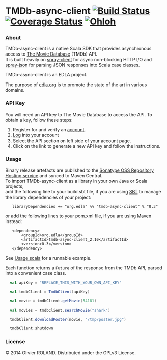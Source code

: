 # TMDb-async-client [![Build Status](https://travis-ci.org/newca12/TMDb-async-client.png?branch=master)](https://travis-ci.org/newca12/TMDb-async-client) [![Coverage Status](https://coveralls.io/repos/newca12/TMDb-async-client/badge.png)](https://coveralls.io/r/newca12/TMDb-async-client) [![Ohloh](http://www.ohloh.net/p/TMDb-async-client/widgets/project_thin_badge.gif)](https://www.ohloh.net/p/TMDb-async-client)

### About ###
TMDb-async-client is a native Scala SDK that provides asynchronous access to [The Movie Database][1] (TMDb) API.  
It is built heavily on [spray-client][2] for async non-blocking HTTP I/O and [spray-json][3] for parsing JSON responses into Scala case classes.

TMDb-async-client is an EDLA project.

The purpose of [edla.org](http://www.edla.org) is to promote the state of the art in various domains.

### API Key ###
You will need an API key to The Movie Database to access the API.  To obtain a key, follow these steps:

1. Register for and verify an [account](https://www.themoviedb.org/account/signup).
2. [Log](https://www.themoviedb.org/login) into your account
3. Select the API section on left side of your account page.
4. Click on the link to generate a new API key and follow the instructions.

### Usage

Binary release artefacts are published to the [Sonatype OSS Repository Hosting service](https://oss.sonatype.org/index.html#nexus-search;quick~tmdb-async-client) and synced to Maven
Central.  
To import TMDb-async-client as a library in your own Java or Scala projects,  
add the following line to your build.sbt file, if you are using [SBT](http://www.scala-sbt.org/release/docs/Getting-Started/Setup) to manage the library dependencies of your project:

```
   libraryDependencies += "org.edla" %% "tmdb-async-client" % "0.3"
```

or add the following lines to your pom.xml file, if you are using [Maven](http://maven.apache.org/) instead:

```
   <dependency>
       <groupId>org.edla</groupId>
       <artifactId>tmdb-async-client_2.10</artifactId>
       <version>0.3</version>
   </dependency>
```

See [Usage.scala](https://github.com/newca12/TMDb-async-client/blob/master/src/main/scala/org/edla/tmdb/client/Usage.scala) for a runnable example.

Each function returns a `Future` of the response from the TMDb API, parsed into a convenient case class.

``` scala
  val apiKey = "REPLACE_THIS_WITH_YOUR_OWN_API_KEY"

  val tmdbClient = TmdbClient(apiKey)

  val movie = tmdbClient.getMovie(54181)

  val movies = tmdbClient.searchMovie("shark")

  tmdbClient.downloadPoster(movie, "/tmp/poster.jpg")

  tmdbClient.shutdown
```
### License ###
© 2014 Olivier ROLAND. Distributed under the GPLv3 License.

[1]: http://www.themoviedb.org/
[2]: http://spray.io/documentation/1.2.0/spray-client/
[3]: https://github.com/spray/spray-json